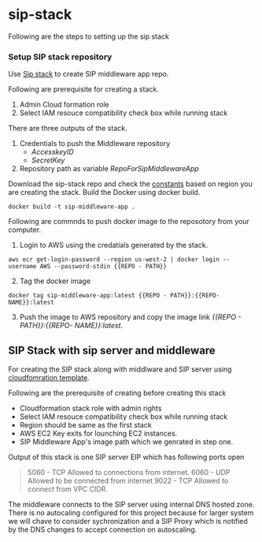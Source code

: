 # sip-stack

Following are the steps to setting up the sip stack 

### Setup SIP stack repository 
Use [Sip stack](/cloudformation/SIP-stack-repo-publisher-step-1.yaml) to create SIP middleware app repo. 

Following are prerequisite for creating a stack. 
 1. Admin Cloud formation role 
 2. Select IAM resouce compatibility check box while running stack

There are three outputs of the stack. 


1. Credentials to push the Middleware repository 
   * *AccesskeyID* 
   * *SecretKey*
2. Repository path as variable *RepoForSipMiddlewareApp*

Download the sip-stack repo and check the [constants](constants.js) based on region you are creating the stack. Build the Docker using docker build. 

``` docker build -t sip-middleware-app . ```

Following are commnds to push docker image to the reposotory from your computer. 

1. Login to AWS using the credatials generated by the stack. 

```aws ecr get-login-password --region us-west-2 | docker login --username AWS --password-stdin {{REPO - PATH}} ```

2. Tag the docker image 

``` docker tag sip-middleware-app:latest {{REPO - PATH}}:{{REPO- NAME}}:latest ```

3. Push the image to AWS repository and copy the image link  *{{REPO - PATH}}:{{REPO- NAME}}:latest*.

## SIP Stack with sip server and middleware

For creating the SIP stack along with middlware and SIP server using [cloudfomration template](cloudformation/Sip-stack-vpc-publisher-step-2.yaml).

Following are the prerequisite of creating before creating this stack
-  Cloudformation stack role with admin rights
- Select IAM resouce compatibility check box while running stack
- Region should be same as the first stack 
- AWS EC2 Key exits for lounching EC2 instances. 
- SIP Middleware App's image path which we genrated in step one. 

Output of this stack is one SIP server EIP which has following ports open 
>  5060 - TCP Allowed to connections from internet.
>  6060 - UDP Allowed to be connected from internet
>  9022 - TCP Allowed to connect from VPC CIDR. 

The middleware connects to the SIP server using internal DNS hosted zone. There is no autocaling configured for this project because for larger system we will chave to consider sychronization and a SIP Proxy which is notified by the DNS changes to accept connection on autoscaling. 